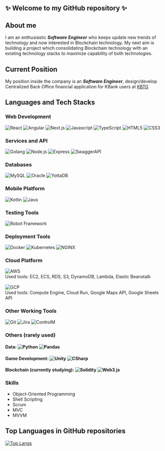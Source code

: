 ## ✨ Welcome to my GitHub repository ✨

## About me
I am an enthusiastic **_Software Engineer_** who keeps update new trends of technology and now interested in Blockchain technology. My next aim is building a project which consolidating Blockchain technology with an existing technology stacks to maximize capability of both technologies.

## Current Position
My position inside the company is an **_Software Engineer_**, design/develop Centralized Back Office financial application for KBank users at [KBTG](https://www.kbtg.tech/)

## Languages and Tech Stacks
### Web Development
![React](https://img.shields.io/badge/-React-61DAFB?logo=react&logoColor=white&style=flat-square)
![Angular](https://img.shields.io/badge/-Angular-DD0031?logo=angular&logoColor=white&style=flat-square)
![Next.js](https://img.shields.io/badge/-Next.js-000000?logo=next.js&logoColor=white&style=flat-square)
![Javascript](https://img.shields.io/badge/-JavaScript-F7DF1E?logo=javascript&logoColor=white&style=flat-square)
![TypeScript](https://img.shields.io/badge/-TypeScript-3178C6?logo=typescript&logoColor=white&style=flat-square)
![HTML5](https://img.shields.io/badge/-HTML5-E34F26?logo=html5&logoColor=white&style=flat-square)
![CSS3](https://img.shields.io/badge/-CSS3-1572B6?logo=css3&logoColor=white&style=flat-square)

### Services and API
![Golang](https://img.shields.io/badge/-Golang-00ADD8?logo=go&logoColor=white&style=flat-square)
![Node.js](https://img.shields.io/badge/-Node.js-339933?logo=node.js&logoColor=white&style=flat-square)
![Express](https://img.shields.io/badge/-Express-000000?logo=express&logoColor=white&style=flat-square)
![SwaggerAPI](https://img.shields.io/badge/-Swagger%20API-85EA2D?logo=swagger&logoColor=white&style=flat-square)

### Databases
![MySQL](https://img.shields.io/badge/-MySQL-4479A1?logo=mysql&logoColor=white&style=flat-square)
![Oracle](https://img.shields.io/badge/-Oracle-F80000?logo=oracle&logoColor=white&style=flat-square)
![YottaDB](https://img.shields.io/badge/-YottaDB-3c176a?logo=&logoColor=white&style=flat-square)

### Mobile Platform
![Kotlin](https://img.shields.io/badge/-Kotlin-7F52FF?logo=kotlin&logoColor=white&style=flat-square)
![Java](https://img.shields.io/badge/-Java-007396?logo=java&logoColor=white&style=flat-square)

### Testing Tools
![Robot Framework](https://img.shields.io/badge/-Robot%20Framework-000000?logo=robot%20framework&logoColor=white&style=flat-square)

### Deployment Tools
![Docker](https://img.shields.io/badge/-Docker-2496ED?logo=docker&logoColor=white&style=flat-square)
![Kubernetes](https://img.shields.io/badge/-Kubernetes-326CE5?logo=kubernetes&logoColor=white&style=flat-square)
![NGINX](https://img.shields.io/badge/-NGINX-009639?logo=nginx&logoColor=white&style=flat-square)

### Cloud Platform
![AWS](https://img.shields.io/badge/-Amazon%20Web%20Services-232F3E?logo=amazon%20aws&logoColor=white&style=flat-square)
<br />Used tools: EC2, ECS, RDS, S3, DynamoDB, Lambda, Elastic Beanstalk<br /><br />
![GCP](https://img.shields.io/badge/-Google%20Cloud%20Platform-4285F4?logo=google%20cloud&logoColor=white&style=flat-square)
<br />Used tools: Compute Engine, Cloud Run, Google Maps API, Google Sheets API

### Other Working Tools
![Git](https://img.shields.io/badge/-Git-F05032?logo=git&logoColor=white&style=flat-square)
![Jira](https://img.shields.io/badge/-Jira-0052CC?logo=jira&logoColor=white&style=flat-square)
![ControlM](https://img.shields.io/badge/-Control%20M-FE5000?logo=bmc%20software&logoColor=white&style=flat-square)

### Others (rarely used)
#### Data: ![Python](https://img.shields.io/badge/-Python-3776AB?logo=python&logoColor=white&style=flat-square) ![Pandas](https://img.shields.io/badge/-Pandas-150458?logo=pandas&logoColor=white&style=flat-square)
#### Game Development: ![Unity](https://img.shields.io/badge/-Unity-000000?logo=unity&logoColor=white&style=flat-square) ![CSharp](https://img.shields.io/badge/-C%20Sharp-239120?logo=c%20sharp&logoColor=white&style=flat-square)
#### Blockchain (currently studying): ![Solidity](https://img.shields.io/badge/-Solidity-363636?logo=solidity&logoColor=white&style=flat-square) ![Web3.js](https://img.shields.io/badge/-Web3.js-F16822?logo=web3.js&logoColor=white&style=flat-square)

### Skills
- Object-Oriented Programming
- Shell Scripting
- Scrum
- MVC
- MVVM

## Top Languages in GitHub repositories
[![Top Langs](https://github-readme-stats.vercel.app/api/top-langs/?username=anuraghazra&layout=compact)](https://github.com/anuraghazra/github-readme-stats)

<!--
**KridtinC/KridtinC** is a ✨ _special_ ✨ repository because its `README.md` (this file) appears on your GitHub profile.

Here are some ideas to get you started:

- 🔭 I’m currently working on ...
- 🌱 I’m currently learning ...
- 👯 I’m looking to collaborate on ...
- 🤔 I’m looking for help with ...
- 💬 Ask me about ...
- 📫 How to reach me: ...
- 😄 Pronouns: ...
- ⚡ Fun fact: ...
-->
